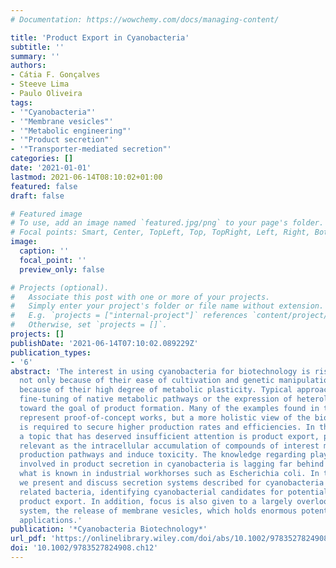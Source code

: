 ```yaml
---
# Documentation: https://wowchemy.com/docs/managing-content/

title: 'Product Export in Cyanobacteria'
subtitle: ''
summary: ''
authors:
- Cátia F. Gonçalves
- Steeve Lima
- Paulo Oliveira
tags:
- '"Cyanobacteria"'
- '"Membrane vesicles"'
- '"Metabolic engineering"'
- '"Product secretion"'
- '"Transporter-mediated secretion"'
categories: []
date: '2021-01-01'
lastmod: 2021-06-14T08:10:02+01:00
featured: false
draft: false

# Featured image
# To use, add an image named `featured.jpg/png` to your page's folder.
# Focal points: Smart, Center, TopLeft, Top, TopRight, Left, Right, BottomLeft, Bottom, BottomRight.
image:
  caption: ''
  focal_point: ''
  preview_only: false

# Projects (optional).
#   Associate this post with one or more of your projects.
#   Simply enter your project's folder or file name without extension.
#   E.g. `projects = ["internal-project"]` references `content/project/deep-learning/index.md`.
#   Otherwise, set `projects = []`.
projects: []
publishDate: '2021-06-14T07:10:02.089229Z'
publication_types:
- '6'
abstract: 'The interest in using cyanobacteria for biotechnology is rising steeply
  not only because of their ease of cultivation and genetic manipulation but also
  because of their high degree of metabolic plasticity. Typical approaches include
  fine-tuning of native metabolic pathways or the expression of heterologous enzymes
  toward the goal of product formation. Many of the examples found in the literature
  represent proof-of-concept works, but a more holistic view of the biological system
  is required to secure higher production rates and efficiencies. In this context,
  a topic that has deserved insufficient attention is product export, particularly
  relevant as the intracellular accumulation of compounds of interest may inhibit
  production pathways and induce toxicity. The knowledge regarding players and mechanisms
  involved in product secretion in cyanobacteria is lagging far behind compared to
  what is known in industrial workhorses such as Escherichia coli. In this chapter,
  we present and discuss secretion systems described for cyanobacteria and closely
  related bacteria, identifying cyanobacterial candidates for potentially improving
  product export. In addition, focus is also given to a largely overlooked secretion
  system, the release of membrane vesicles, which holds enormous potential in numerous
  applications.'
publication: '*Cyanobacteria Biotechnology*'
url_pdf: 'https://onlinelibrary.wiley.com/doi/abs/10.1002/9783527824908.ch12'
doi: '10.1002/9783527824908.ch12'
---
```

